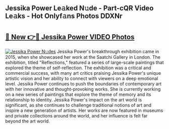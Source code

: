 ## Jessika Power Le𝚊ked N𝚞de - Part-cQR Video Le𝚊ks - Hot Onlyf𝚊ns Photos DDXNr

# <h2><a href="http://ac18655.deff.icu/?id=Jessika+Power">🔗 New 👉🔴 Jessika Power VIDEO Photos</a></h2>

[![Jessika Power N𝚞des](https://i.imgur.com/rIISA9y.gif)](http://ac18655.deff.icu/?id=Jessika+Power)
Jessika Power's breakthrough exhibition came in 2015, when she showcased her work at the Saatchi Gallery in London. The exhibition, titled "Reflections," featured a series of large-scale paintings that explored the theme of self-reflection. The exhibition was a critical and commercial success, with many art critics praising Jessika Power's unique artistic vision and her ability to connect with viewers on a deep emotional level. Jessika Power continues to push the boundaries of contemporary art with her innovative and thought-provoking works. She is currently working on a new series of paintings that explore the theme of memory and its relationship to identity. Jessika Power's impact on the art world is significant, as she continues to challenge traditional notions of art and inspire a new generation of artists. Her works are now featured in museums and private collections around the world, and her influence is felt far beyond the art world.
